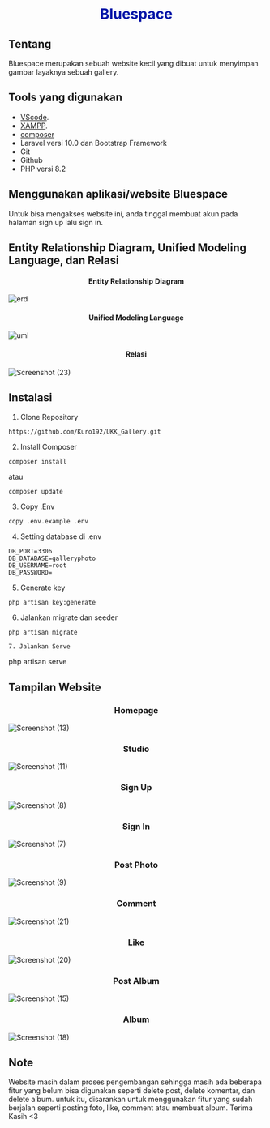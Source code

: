 <h1 align="center"style="color:#0016a8;">Bluespace</h1>

## Tentang
<p>Bluespace merupakan sebuah website kecil yang dibuat untuk menyimpan gambar layaknya sebuah gallery.</p>

## Tools yang digunakan

- [VScode](https://code.visualstudio.com/download).
- [XAMPP](https://www.apachefriends.org/download.html).
- [composer](https://getcomposer.org/download/)
- Laravel versi 10.0 dan Bootstrap Framework
- Git
- Github
- PHP versi 8.2

## Menggunakan aplikasi/website Bluespace
Untuk bisa mengakses website ini, anda tinggal membuat akun pada halaman sign up lalu sign in.

## Entity Relationship Diagram, Unified Modeling Language, dan Relasi

<h4 align="center">Entity Relationship Diagram</h4>

![erd](https://github.com/intanrnay/tatagallery/assets/140694462/3f40fd50-9cc4-4bb2-a123-85980c5af55e)
<h4 align="center">Unified Modeling Language</h4>

![uml](https://github.com/intanrnay/tatagallery/assets/140694462/12f50f35-39d0-472f-ae1e-87deb1255aab)
<h4 align="center">Relasi</h4>

![Screenshot (23)](https://github.com/intanrnay/tatagallery/assets/140694462/0ebd92ac-c85d-42a1-b012-092324aa6cac)

## Instalasi
1. Clone Repository
```
https://github.com/Kuro192/UKK_Gallery.git
```

2. Install Composer
```
composer install
```
atau
```
composer update
```

3. Copy .Env
```
copy .env.example .env
```

4. Setting database di .env
```
DB_PORT=3306
DB_DATABASE=galleryphoto
DB_USERNAME=root
DB_PASSWORD=
```

5. Generate key
```
php artisan key:generate
```

6. Jalankan migrate dan seeder
```
php artisan migrate

7. Jalankan Serve
```
php artisan serve

## Tampilan Website
<h3 align="center">Homepage</h3>

![Screenshot (13)](https://github.com/intanrnay/tatagallery/assets/140694462/d37e053e-a75c-492e-8005-695bf566e2b1)
<h3 align="center">Studio</h3>

![Screenshot (11)](https://github.com/intanrnay/tatagallery/assets/140694462/657310af-b619-4d64-a545-856e0ea5ce8b)
<h3 align="center">Sign Up</h3>

![Screenshot (8)](https://github.com/intanrnay/tatagallery/assets/140694462/34ec73ab-6c0a-4018-bc3b-e6a9ba40ee63)
<h3 align="center">Sign In</h3>

![Screenshot (7)](https://github.com/intanrnay/tatagallery/assets/140694462/bdde40e3-73f4-47d3-8c81-1914bfbe7896)
<h3 align="center">Post Photo</h3>

![Screenshot (9)](https://github.com/intanrnay/tatagallery/assets/140694462/3dfb2e74-a3b8-42c8-a186-a5e61838c63f)
<h3 align="center">Comment</h3>

![Screenshot (21)](https://github.com/intanrnay/tatagallery/assets/140694462/76f5ddee-01d7-424a-ad22-1d4a124303c8)
<h3 align="center">Like</h3>

![Screenshot (20)](https://github.com/intanrnay/tatagallery/assets/140694462/f1e13ef2-0fec-4475-85e6-0b68b918252c)
<h3 align="center">Post Album</h3>

![Screenshot (15)](https://github.com/intanrnay/tatagallery/assets/140694462/4d3e3546-1a62-4582-85c5-f62133330e42)
<h3 align="center">Album</h3>

![Screenshot (18)](https://github.com/intanrnay/tatagallery/assets/140694462/d1a89add-c664-44ff-973b-ec01a455315d)


## Note
Website masih dalam proses pengembangan sehingga masih ada beberapa fitur yang belum bisa digunakan seperti delete post, delete komentar, dan delete album. untuk itu, disarankan untuk menggunakan fitur yang sudah berjalan seperti posting foto, like, comment atau membuat album. Terima Kasih <3
